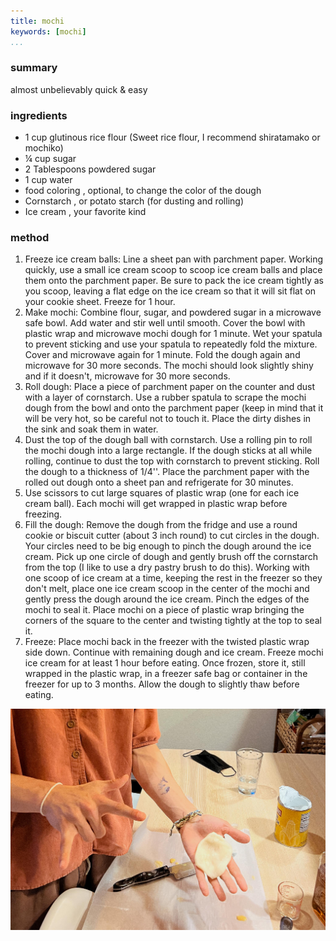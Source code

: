 ```yaml
---
title: mochi
keywords: [mochi]
...
```


### summary
almost unbelievably quick & easy

### ingredients
- 1 cup glutinous rice flour (Sweet rice flour, I recommend shiratamako or mochiko)
- ¼ cup sugar
- 2 Tablespoons powdered sugar
- 1 cup water
- food coloring , optional, to change the color of the dough
- Cornstarch , or potato starch (for dusting and rolling)
- Ice cream , your favorite kind

### method
1. Freeze ice cream balls:  Line a sheet pan with parchment paper. Working quickly, use a small ice cream scoop to scoop ice cream balls and place them onto the parchment paper.  Be sure to pack the ice cream tightly as you scoop, leaving a flat edge on the ice cream so that it will sit flat on your cookie sheet. Freeze for 1 hour.
2. Make mochi: Combine flour, sugar, and powdered sugar in a microwave safe bowl. Add water and stir well until smooth.  Cover the bowl with plastic wrap and microwave mochi dough for 1 minute. Wet your spatula to prevent sticking and use your spatula to repeatedly fold the mixture. Cover and microwave again for 1 minute.  Fold the dough again and microwave for 30 more seconds. The mochi should look slightly shiny and if it doesn't, microwave for 30 more seconds.
3. Roll dough: Place a piece of parchment paper on the counter and dust with a layer of cornstarch.  Use a rubber spatula to scrape the mochi dough from the bowl and onto the parchment paper (keep in mind that it will be very hot, so be careful not to touch it. Place the dirty dishes in the sink and soak them in water.
4. Dust the top of the dough ball with cornstarch.  Use a rolling pin to roll the mochi dough into a large rectangle. If the dough sticks at all while rolling, continue to dust the top with cornstarch to prevent sticking.  Roll the dough to a thickness of 1/4''.  Place the parchment paper with the rolled out dough onto a sheet pan and refrigerate for 30 minutes.
5. Use scissors to cut large squares of plastic wrap (one for each ice cream ball). Each mochi will get wrapped in plastic wrap before freezing.
6. Fill the dough: Remove the dough from the fridge and use a round cookie or biscuit cutter (about 3 inch round) to cut circles in the dough.  Your circles need to be big enough to pinch the dough around the ice cream. Pick up one circle of dough and gently brush off the cornstarch from the top (I like to use a dry pastry brush to do this). Working with one scoop of ice cream at a time, keeping the rest in the freezer so they don't melt, place one ice cream scoop in the center of the mochi and gently press the dough around the ice cream.  Pinch the edges of the mochi to seal it. Place mochi on a piece of plastic wrap bringing the corners of the square to the center and twisting tightly at the top to seal it.
7. Freeze: Place mochi back in the freezer with the twisted plastic wrap side down. Continue with remaining dough and ice cream. Freeze mochi ice cream for at least 1 hour before eating. Once frozen, store it, still wrapped in the plastic wrap, in a freezer safe bag or container in the freezer for up to 3 months.  Allow the dough to slightly thaw before eating.

![](img/11.jpg)

